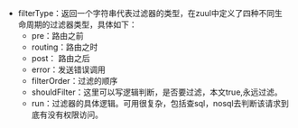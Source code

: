- filterType：返回一个字符串代表过滤器的类型，在zuul中定义了四种不同生命周期的过滤器类型，具体如下： 
  - pre：路由之前
  - routing：路由之时
  - post： 路由之后
  - error：发送错误调用
  - filterOrder：过滤的顺序
  - shouldFilter：这里可以写逻辑判断，是否要过滤，本文true,永远过滤。
  - run：过滤器的具体逻辑。可用很复杂，包括查sql，nosql去判断该请求到底有没有权限访问。